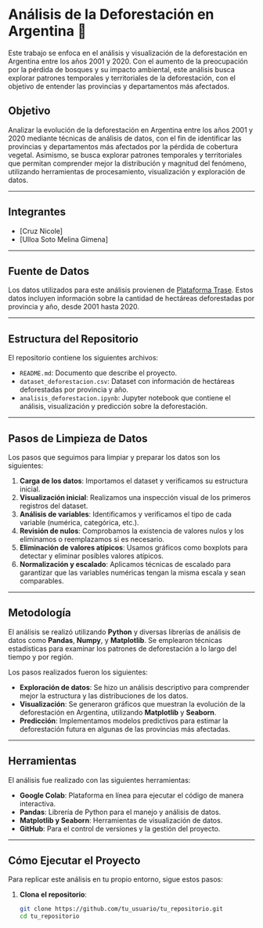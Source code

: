 # Análisis de la Deforestación en Argentina 🌳

Este trabajo se enfoca en el análisis y visualización de la deforestación en Argentina entre los años 2001 y 2020. Con el aumento de la preocupación por la pérdida de bosques y su impacto ambiental, este análisis busca explorar patrones temporales y territoriales de la deforestación, con el objetivo de entender las provincias y departamentos más afectados.

## Objetivo

Analizar la evolución de la deforestación en Argentina entre los años 2001 y 2020 mediante técnicas de análisis de datos, con el fin de identificar las provincias y departamentos más afectados por la pérdida de cobertura vegetal. Asimismo, se busca explorar patrones temporales y territoriales que permitan comprender mejor la distribución y magnitud del fenómeno, utilizando herramientas de procesamiento, visualización y exploración de datos.


---

## Integrantes

- [Cruz Nicole]
- [Ulloa Soto Melina Gimena]

---

## Fuente de Datos

Los datos utilizados para este análisis provienen de [ Plataforma Trase](https://trase.earth/open-data/datasets/spatial-metrics-argentina-territorial-deforestation). Estos datos incluyen información sobre la cantidad de hectáreas deforestadas por provincia y año, desde 2001 hasta 2020.

---

## Estructura del Repositorio

El repositorio contiene los siguientes archivos:

- `README.md`: Documento que describe el proyecto.
- `dataset_deforestacion.csv`: Dataset con información de hectáreas deforestadas por provincia y año.
- `analisis_deforestacion.ipynb`: Jupyter notebook que contiene el análisis, visualización y predicción sobre la deforestación.
---

## Pasos de Limpieza de Datos

Los pasos que seguimos para limpiar y preparar los datos son los siguientes:

1. **Carga de los datos**: Importamos el dataset y verificamos su estructura inicial.
2. **Visualización inicial**: Realizamos una inspección visual de los primeros registros del dataset.
3. **Análisis de variables**: Identificamos y verificamos el tipo de cada variable (numérica, categórica, etc.).
4. **Revisión de nulos**: Comprobamos la existencia de valores nulos y los eliminamos o reemplazamos si es necesario.
5. **Eliminación de valores atípicos**: Usamos gráficos como boxplots para detectar y eliminar posibles valores atípicos.
6. **Normalización y escalado**: Aplicamos técnicas de escalado para garantizar que las variables numéricas tengan la misma escala y sean comparables.

---

## Metodología

El análisis se realizó utilizando **Python** y diversas librerías de análisis de datos como **Pandas**, **Numpy**, y **Matplotlib**. Se emplearon técnicas estadísticas para examinar los patrones de deforestación a lo largo del tiempo y por región.

Los pasos realizados fueron los siguientes:

- **Exploración de datos**: Se hizo un análisis descriptivo para comprender mejor la estructura y las distribuciones de los datos.
- **Visualización**: Se generaron gráficos que muestran la evolución de la deforestación en Argentina, utilizando **Matplotlib** y **Seaborn**.
- **Predicción**: Implementamos modelos predictivos para estimar la deforestación futura en algunas de las provincias más afectadas.

---

## Herramientas

El análisis fue realizado con las siguientes herramientas:

- **Google Colab**: Plataforma en línea para ejecutar el código de manera interactiva.
- **Pandas**: Librería de Python para el manejo y análisis de datos.
- **Matplotlib y Seaborn**: Herramientas de visualización de datos.
- **GitHub**: Para el control de versiones y la gestión del proyecto.

---

## Cómo Ejecutar el Proyecto

Para replicar este análisis en tu propio entorno, sigue estos pasos:

1. **Clona el repositorio**:

   ```bash
   git clone https://github.com/tu_usuario/tu_repositorio.git
   cd tu_repositorio
